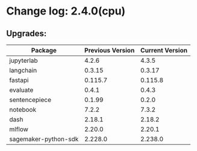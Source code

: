 # Change log: 2.4.0(cpu)

## Upgrades: 

Package | Previous Version | Current Version
---|---|---
jupyterlab|4.2.6|4.3.5
langchain|0.3.15|0.3.17
fastapi|0.115.7|0.115.8
evaluate|0.4.1|0.4.3
sentencepiece|0.1.99|0.2.0
notebook|7.2.2|7.3.2
dash|2.18.1|2.18.2
mlflow|2.20.0|2.20.1
sagemaker-python-sdk|2.228.0|2.238.0
